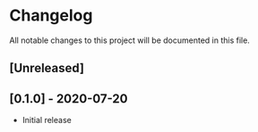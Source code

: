 # Changelog
All notable changes to this project will be documented in this file.

## [Unreleased]

## [0.1.0] - 2020-07-20
* Initial release
